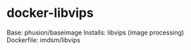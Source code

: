 # docker-libvips

Base: phusion/baseimage
Installs: libvips (image processing)  
Dockerfile: imdsm/libvips  
